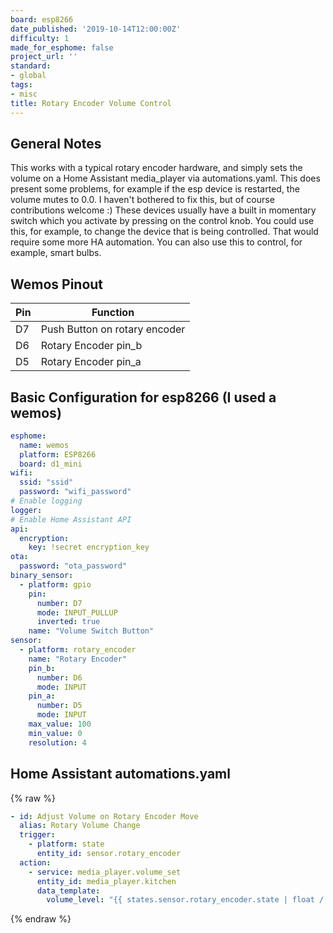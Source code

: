 ```yaml
---
board: esp8266
date_published: '2019-10-14T12:00:00Z'
difficulty: 1
made_for_esphome: false
project_url: ''
standard:
- global
tags:
- misc
title: Rotary Encoder Volume Control
---
```


## General Notes

This works with a typical rotary encoder hardware, and simply sets the volume on a Home Assistant media_player via automations.yaml. This does present some problems, for example if the esp device is restarted, the volume mutes to 0.0. I haven't bothered to fix this, but of course contributions welcome :)
These devices usually have a built in momentary switch which you activate by pressing on the control knob. You could use this, for example, to change the device that is being controlled. That would require some more HA automation.
You can also use this to control, for example, smart bulbs.

## Wemos Pinout

| Pin | Function                      |
| --- | ----------------------------- |
| D7  | Push Button on rotary encoder |
| D6  | Rotary Encoder pin_b          |
| D5  | Rotary Encoder pin_a          |

## Basic Configuration for esp8266 (I used a wemos)

```yaml
esphome:
  name: wemos
  platform: ESP8266
  board: d1_mini
wifi:
  ssid: "ssid"
  password: "wifi_password"
# Enable logging
logger:
# Enable Home Assistant API
api:
  encryption:
    key: !secret encryption_key
ota:
  password: "ota_password"
binary_sensor:
  - platform: gpio
    pin:
      number: D7
      mode: INPUT_PULLUP
      inverted: true
    name: "Volume Switch Button"
sensor:
  - platform: rotary_encoder
    name: "Rotary Encoder"
    pin_b:
      number: D6
      mode: INPUT
    pin_a:
      number: D5
      mode: INPUT
    max_value: 100
    min_value: 0
    resolution: 4
```

## Home Assistant automations.yaml

{% raw %}
```yaml
- id: Adjust Volume on Rotary Encoder Move
  alias: Rotary Volume Change
  trigger:
    - platform: state
      entity_id: sensor.rotary_encoder
  action:
    - service: media_player.volume_set
      entity_id: media_player.kitchen
      data_template:
        volume_level: "{{ states.sensor.rotary_encoder.state | float / 100 }}"
```
{% endraw %}